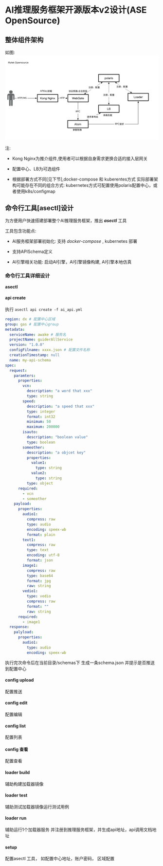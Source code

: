 # AI推理服务框架开源版本v2设计(ASE OpenSource)


## 整体组件架构

如图: ![架构](athena.png)


注:

* Kong Nginx为推介组件,使用者可以根据自身需求更换合适的接入层网关

* 配置中心、LB为可选组件

* 根据部署方式不同[见下节],docker-compose 和 kuberentes方式 实际部署架构可能存在不同的组合方式: kubernetes方式可配置使用polaris配置中心，或者使用k8s/configmap


## 命令行工具[asectl]设计


为方便用户快速搭建部署整个AI推理服务框架，推出 ***asectl*** 工具

工具包含功能点:

* AI服务框架部署初始化: 支持 *docker-compose* , kubernetes 部署

* 支持APISchema定义

* AI引擎相关功能: 启动AI引擎，AI引擎镜像构建, AI引擎本地仿真



### 命令行工具详细设计

**asectl**

#### api create

执行 `asectl api create -f ai_api.yml`

```yaml
region: dx # 配置中心区域
group: gas # 配置中心group
metadata:
  serviceName: awake # 服务名
  projectName: guiderAllService
  version: "1.0.0"
  configFilname: xxxx.json # 配置文件名称
  creationTimestamp: null
  name: my-api-schema
spec:
  request:
    paramters:
      properties:
        vcn: 
          description: "a word that xxx"
          type: string
        speed:
          description: "a speed that xxx"
          type: integer
          format: int32
          minimum: 50
          maximum: 200000
        isauto:
          description: "boolean value"
          type: boolean
        someother:
          description: "a objcet key"
          properties:
            value1:
              type: string
            value2: 
              type: string
          type: object
      required:
        - vcn
        - someother
    payload:
      properties:
        audio1:
          compress: raw
          type: audio
          encoding: speex-wb
          format: plain
        text1:
          compress: raw
          type: text
          encoding: utf-8
          format: json
        image1:
          compress: raw
          type: base64
          format: jpg
          raw: string
        vedio1:
          type: vedio
          compress: raw
          format: ""
          raw: string
      required:
        - image1
  response:
    palyload:
      properties:
        audio1:
          type: audio
          encoding: speex-wb

```

执行完次命令后在当前目录/schemas下 生成一条schema.json 并提示是否推送到配置中心


#### config upload
配置推送

#### config edit
配置编辑

#### config list
配置列表

#### config 查看
配置查看


#### loader build
辅助构建加载器镜像

#### loader test
辅助测试加载器镜像运行测试用例

#### loader run
辅助运行1个加载器服务 并注册到推理服务框架，并生成api地址，api调用文档地址




#### setup

配置asectl 工具， 如配置中心地址，账户密码， 区域配置


